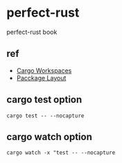 # perfect-rust
perfect-rust book




## ref

* [Cargo Workspaces](https://doc.rust-lang.org/book/ch14-03-cargo-workspaces.html)
* [Pacckage Layout](https://doc.rust-lang.org/cargo/guide/project-layout.html)

## cargo test option

`cargo test -- --nocapture`

## cargo watch option

`cargo watch -x "test -- --nocapture`